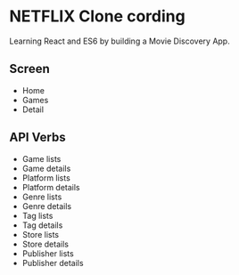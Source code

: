 # NETFLIX Clone cording

Learning React and ES6 by building a Movie Discovery App.

## Screen

- Home
- Games
- Detail

## API Verbs

- Game lists
- Game details
- Platform lists
- Platform details
- Genre lists
- Genre details
- Tag lists
- Tag details
- Store lists
- Store details
- Publisher lists
- Publisher details
